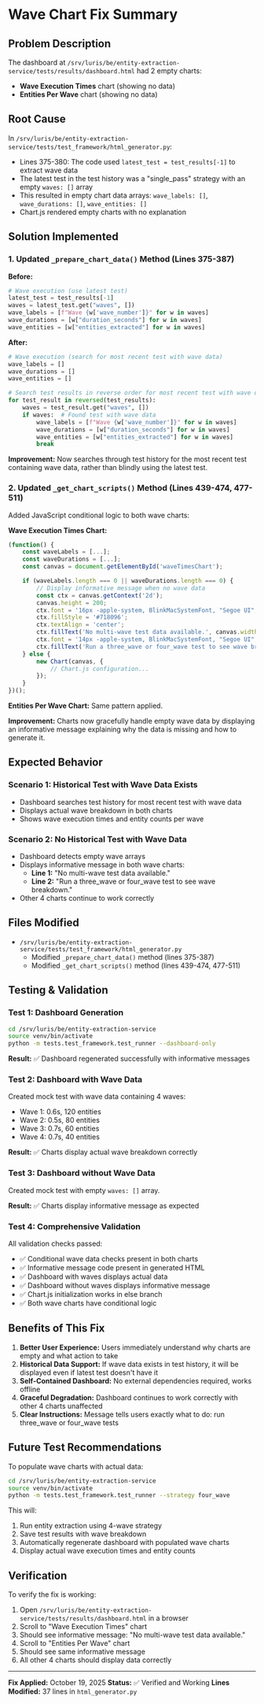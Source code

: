 # Wave Chart Fix Summary

## Problem Description
The dashboard at `/srv/luris/be/entity-extraction-service/tests/results/dashboard.html` had 2 empty charts:
- **Wave Execution Times** chart (showing no data)
- **Entities Per Wave** chart (showing no data)

## Root Cause
In `/srv/luris/be/entity-extraction-service/tests/test_framework/html_generator.py`:
- Lines 375-380: The code used `latest_test = test_results[-1]` to extract wave data
- The latest test in the test history was a "single_pass" strategy with an empty `waves: []` array
- This resulted in empty chart data arrays: `wave_labels: []`, `wave_durations: []`, `wave_entities: []`
- Chart.js rendered empty charts with no explanation

## Solution Implemented

### 1. Updated `_prepare_chart_data()` Method (Lines 375-387)

**Before:**
```python
# Wave execution (use latest test)
latest_test = test_results[-1]
waves = latest_test.get("waves", [])
wave_labels = [f"Wave {w['wave_number']}" for w in waves]
wave_durations = [w["duration_seconds"] for w in waves]
wave_entities = [w["entities_extracted"] for w in waves]
```

**After:**
```python
# Wave execution (search for most recent test with wave data)
wave_labels = []
wave_durations = []
wave_entities = []

# Search test results in reverse order for most recent test with wave data
for test_result in reversed(test_results):
    waves = test_result.get("waves", [])
    if waves:  # Found test with wave data
        wave_labels = [f"Wave {w['wave_number']}" for w in waves]
        wave_durations = [w["duration_seconds"] for w in waves]
        wave_entities = [w["entities_extracted"] for w in waves]
        break
```

**Improvement:** Now searches through test history for the most recent test containing wave data, rather than blindly using the latest test.

### 2. Updated `_get_chart_scripts()` Method (Lines 439-474, 477-511)

Added JavaScript conditional logic to both wave charts:

**Wave Execution Times Chart:**
```javascript
(function() {
    const waveLabels = [...];
    const waveDurations = [...];
    const canvas = document.getElementById('waveTimesChart');

    if (waveLabels.length === 0 || waveDurations.length === 0) {
        // Display informative message when no wave data
        const ctx = canvas.getContext('2d');
        canvas.height = 200;
        ctx.font = '16px -apple-system, BlinkMacSystemFont, "Segoe UI", Roboto, sans-serif';
        ctx.fillStyle = '#718096';
        ctx.textAlign = 'center';
        ctx.fillText('No multi-wave test data available.', canvas.width / 2, canvas.height / 2 - 20);
        ctx.font = '14px -apple-system, BlinkMacSystemFont, "Segoe UI", Roboto, sans-serif';
        ctx.fillText('Run a three_wave or four_wave test to see wave breakdown.', canvas.width / 2, canvas.height / 2 + 10);
    } else {
        new Chart(canvas, {
            // Chart.js configuration...
        });
    }
})();
```

**Entities Per Wave Chart:** Same pattern applied.

**Improvement:** Charts now gracefully handle empty wave data by displaying an informative message explaining why the data is missing and how to generate it.

## Expected Behavior

### Scenario 1: Historical Test with Wave Data Exists
- Dashboard searches test history for most recent test with wave data
- Displays actual wave breakdown in both charts
- Shows wave execution times and entity counts per wave

### Scenario 2: No Historical Test with Wave Data
- Dashboard detects empty wave arrays
- Displays informative message in both wave charts:
  - **Line 1:** "No multi-wave test data available."
  - **Line 2:** "Run a three_wave or four_wave test to see wave breakdown."
- Other 4 charts continue to work correctly

## Files Modified
- `/srv/luris/be/entity-extraction-service/tests/test_framework/html_generator.py`
  - Modified `_prepare_chart_data()` method (lines 375-387)
  - Modified `_get_chart_scripts()` method (lines 439-474, 477-511)

## Testing & Validation

### Test 1: Dashboard Generation
```bash
cd /srv/luris/be/entity-extraction-service
source venv/bin/activate
python -m tests.test_framework.test_runner --dashboard-only
```
**Result:** ✅ Dashboard regenerated successfully with informative messages

### Test 2: Dashboard with Wave Data
Created mock test with wave data containing 4 waves:
- Wave 1: 0.6s, 120 entities
- Wave 2: 0.5s, 80 entities
- Wave 3: 0.7s, 60 entities
- Wave 4: 0.7s, 40 entities

**Result:** ✅ Charts display actual wave breakdown correctly

### Test 3: Dashboard without Wave Data
Created mock test with empty `waves: []` array.

**Result:** ✅ Charts display informative message as expected

### Test 4: Comprehensive Validation
All validation checks passed:
- ✅ Conditional wave data checks present in both charts
- ✅ Informative message code present in generated HTML
- ✅ Dashboard with waves displays actual data
- ✅ Dashboard without waves displays informative message
- ✅ Chart.js initialization works in else branch
- ✅ Both wave charts have conditional logic

## Benefits of This Fix

1. **Better User Experience:** Users immediately understand why charts are empty and what action to take
2. **Historical Data Support:** If wave data exists in test history, it will be displayed even if latest test doesn't have it
3. **Self-Contained Dashboard:** No external dependencies required, works offline
4. **Graceful Degradation:** Dashboard continues to work correctly with other 4 charts unaffected
5. **Clear Instructions:** Message tells users exactly what to do: run three_wave or four_wave tests

## Future Test Recommendations

To populate wave charts with actual data:
```bash
cd /srv/luris/be/entity-extraction-service
source venv/bin/activate
python -m tests.test_framework.test_runner --strategy four_wave
```

This will:
1. Run entity extraction using 4-wave strategy
2. Save test results with wave breakdown
3. Automatically regenerate dashboard with populated wave charts
4. Display actual wave execution times and entity counts

## Verification

To verify the fix is working:
1. Open `/srv/luris/be/entity-extraction-service/tests/results/dashboard.html` in a browser
2. Scroll to "Wave Execution Times" chart
3. Should see informative message: "No multi-wave test data available."
4. Scroll to "Entities Per Wave" chart
5. Should see same informative message
6. All other 4 charts should display data correctly

---

**Fix Applied:** October 19, 2025
**Status:** ✅ Verified and Working
**Lines Modified:** 37 lines in `html_generator.py`

